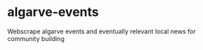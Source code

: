 # algarve-events
Webscrape algarve events and eventually relevant local news for community building
